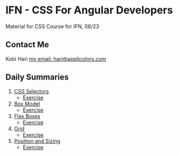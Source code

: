 # IFN - CSS For Angular Developers
Material for CSS Course for IFN, 08/23

## Contact Me
Kobi Hari
[my email: hari@applicolors.com](mailto://hari@applicolors.com)

## Daily Summaries
1. [CSS Selectors](./module%2001/README.md)
    - [Exercise](./module%2001/exercises/README.md)
2. [Box Model](./module%2002/README.md)
    - [Exercise](./module%2002/exercises/README.md)
3. [Flex Boxes](./module%2003/README.md)
    - [Exercise](./module%2003/exercises/README.md)
4. [Grid](./module%2004/README.md)
    - [Exercise](./module%2004/exercises/README.md)
5. [Position and Sizing](./module%2005/README.md)
    - [Exercise](./module%2005/exercises/README.md)